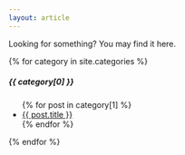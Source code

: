 ```yaml
---
layout: article
---
```


Looking for something? You may find it here.

{% for category in site.categories %}
  <h5>{{ category[0] }}</h5>
  <ul>
    {% for post in category[1] %}
      <li><a href="{{ post.url }}">{{ post.title }}</a></li>
    {% endfor %}
  </ul>
{% endfor %}